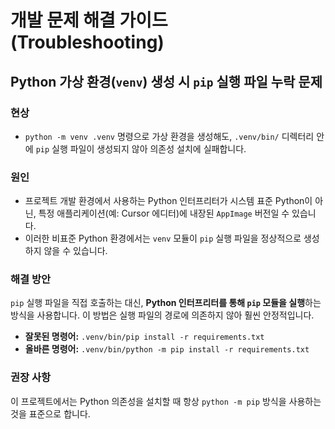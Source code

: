 # 개발 문제 해결 가이드 (Troubleshooting)

## Python 가상 환경(`venv`) 생성 시 `pip` 실행 파일 누락 문제

### 현상

- `python -m venv .venv` 명령으로 가상 환경을 생성해도, `.venv/bin/` 디렉터리 안에 `pip` 실행 파일이 생성되지 않아 의존성 설치에 실패합니다.

### 원인

- 프로젝트 개발 환경에서 사용하는 Python 인터프리터가 시스템 표준 Python이 아닌, 특정 애플리케이션(예: Cursor 에디터)에 내장된 `AppImage` 버전일 수 있습니다.
- 이러한 비표준 Python 환경에서는 `venv` 모듈이 `pip` 실행 파일을 정상적으로 생성하지 않을 수 있습니다.

### 해결 방안

`pip` 실행 파일을 직접 호출하는 대신, **Python 인터프리터를 통해 `pip` 모듈을 실행**하는 방식을 사용합니다. 이 방법은 실행 파일의 경로에 의존하지 않아 훨씬 안정적입니다.

- **잘못된 명령어:** `.venv/bin/pip install -r requirements.txt`
- **올바른 명령어:** `.venv/bin/python -m pip install -r requirements.txt`

### 권장 사항

이 프로젝트에서는 Python 의존성을 설치할 때 항상 `python -m pip` 방식을 사용하는 것을 표준으로 합니다.

